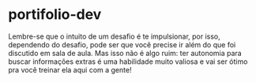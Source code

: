 # portifolio-dev
Lembre-se que o intuito de um desafio é te impulsionar, por isso, dependendo do desafio, pode ser que você precise ir além do que foi discutido em sala de aula.  Mas isso não é algo ruim: ter autonomia para buscar informações extras é uma habilidade muito valiosa e vai ser ótimo pra você treinar ela aqui com a gente!

